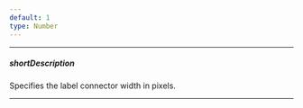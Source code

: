 ```yaml
---
default: 1
type: Number
---
```

---
##### shortDescription
Specifies the label connector width in pixels.

---
